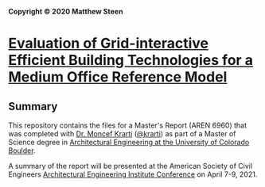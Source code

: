 __Copyright &#169; 2020 Matthew Steen__

# [Evaluation of Grid-interactive Efficient Building Technologies for a Medium Office Reference Model](https://github.com/MatthewSteen/MS-AREN-6960-Masters-Report/blob/main/report/masters_report.md)

## Summary

This repository contains the files for a Master's Report (AREN 6960) that was completed with [Dr. Moncef Krarti](https://www.colorado.edu/ceae/moncef-krarti) ([@krarti](https://github.com/krarti)) as part of a Master of Science degree in [Architectural Engineering at the University of Colorado Boulder](https://www.colorado.edu/academics/programs/architectural-engineering).


A summary of the report will be presented at the American Society of Civil Engineers [Architectural Engineering Institute Conference](https://www.aei-conference.org/) on April 7-9, 2021.


